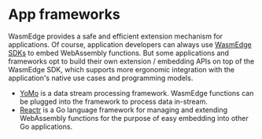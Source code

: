 # App frameworks

WasmEdge provides a safe and efficient extension mechanism for applications.
Of course, application developers can always use [WasmEdge SDKs](../../sdk.md) to embed WebAssembly functions. But some applications and frameworks opt to build their own extension / embedding APIs on top of the WasmEdge SDK, which supports more ergonomic integration with the application's native use cases and programming models.

* [YoMo](app/yomo.md) is a data stream processing framework. WasmEdge functions can be plugged into the framework to process data in-stream.
* [Reactr](app/reactr.md) is a Go language framework for managing and extending WebAssembly functions for the purpose of easy embedding into other Go applications.
